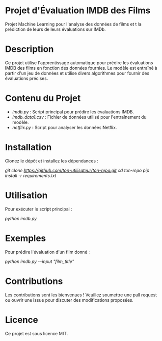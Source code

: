 # Projet d'Évaluation IMDB des Films

Projet Machine Learning pour l'analyse des données de films et t la prédiction de leurs de leurs évaluations sur IMDb.


# Description
Ce projet utilise l'apprentissage automatique pour prédire les évaluations IMDB des films en fonction des données fournies. Le modèle est entraîné à partir d'un jeu de données et utilise divers algorithmes pour fournir des évaluations précises.


# Contenu du Projet
- *imdb.py* : Script principal pour prédire les évaluations IMDB.
- *imdb_data1.csv* : Fichier de données utilisé pour l'entraînement du modèle.
- *netflix.py* : Script pour analyser les données Netflix.


# Installation
Clonez le dépôt et installez les dépendances :

  *git clone https://github.com/ton-utilisateur/ton-repo.git
  cd ton-repo
  pip install -r requirements.txt*


# Utilisation
Pour exécuter le script principal :
  
  *python imdb.py*


# Exemples
Pour prédire l'évaluation d'un film donné :

*python imdb.py --input "film_title"*


# Contributions
Les contributions sont les bienvenues ! Veuillez soumettre une pull request ou ouvrir une issue pour discuter des modifications proposées.


# Licence
Ce projet est sous licence MIT.

